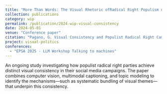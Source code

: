 ```yaml
---
title: "More Than Words: The Visual Rhetoric ofRadical Right Populism on Social Media"
collection: publications
category: wip
permalink: /publication/2024-wip-visual-consistency
date: 2024-05-01
venue: "Conference paper"
citation: "Pagano, G. Visual Consistency and Populist Radical Right Campaigns. Presented at ECPR 2024, APSA 2024."
project: visual-politics
conferences:
  - "EPSA 2025 - LLM Workshop Talking to machines"
---
```


An ongoing study investigating how populist radical right parties achieve distinct visual consistency in their social media campaigns. The paper combines computer vision, multimodal captioning, and topic modeling to identify the mechanisms—such as systematic bundling of visual themes—that underpin this consistency.